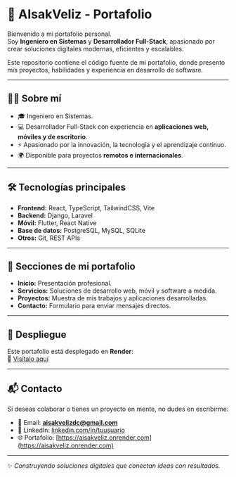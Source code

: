 # 🚀 AIsakVeliz - Portafolio

Bienvenido a mi portafolio personal.  
Soy **Ingeniero en Sistemas** y **Desarrollador Full-Stack**, apasionado por crear soluciones digitales modernas, eficientes y escalables.  

Este repositorio contiene el código fuente de mi portafolio, donde presento mis proyectos, habilidades y experiencia en desarrollo de software.  

---

## 🧑‍💻 Sobre mí
- 🎓 Ingeniero en Sistemas.
- 💻 Desarrollador Full-Stack con experiencia en **aplicaciones web, móviles y de escritorio**.
- ⚡ Apasionado por la innovación, la tecnología y el aprendizaje continuo.
- 🌍 Disponible para proyectos **remotos e internacionales**.

---

## 🛠️ Tecnologías principales
- **Frontend:** React, TypeScript, TailwindCSS, Vite  
- **Backend:** Django, Laravel  
- **Móvil:** Flutter, React Native  
- **Base de datos:** PostgreSQL, MySQL, SQLite  
- **Otros:** Git, REST APIs  

---

## 📂 Secciones de mi portafolio
- **Inicio:** Presentación profesional.  
- **Servicios:** Soluciones de desarrollo web, móvil y software a medida.
- **Proyectos:** Muestra de mis trabajos y aplicaciones desarrolladas.  
- **Contacto:** Formulario para enviar mensajes directos.  

---

## 🚀 Despliegue
Este portafolio está desplegado en **Render**:  
🔗 [Visítalo aquí](https://aisakveliz.onrender.com)  

---

## 📬 Contacto
Si deseas colaborar o tienes un proyecto en mente, no dudes en escribirme:  

- 📧 Email: **aisakvelizdc@gmail.com**  
- 💼 LinkedIn: [linkedin.com/in/tuusuario](https://www.linkedin.com/in/isaac-veliz-36b063307)  
- 🌐 Portafolio: [https://aisakveliz.onrender.com](https://aisakveliz.onrender.com)  

---

✨ *Construyendo soluciones digitales que conectan ideas con resultados.*
